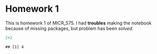 Homework 1
================

This is homework 1 of MICR\_575. I had **troubles** making the notebook because of missing packages, but problem has been *solved*.

``` r
2+2
```

    ## [1] 4
